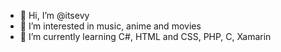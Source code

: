 - 👋 Hi, I’m @itsevy
- 👀 I’m interested in music, anime and movies
- 🌱 I’m currently learning C#, HTML and CSS, PHP, C, Xamarin
